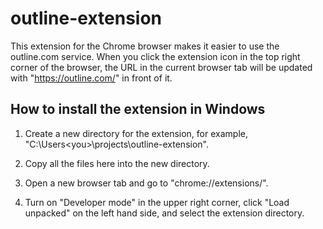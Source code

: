 # outline-extension 

This extension for the Chrome browser makes it easier to use the outline.com service. When you click the extension icon in the top right corner of the browser, the URL in the current browser tab will be updated with "https://outline.com/" in front of it. 

## How to install the extension in Windows 

1. Create a new directory for the extension, for example, "C:\Users\<you>\projects\outline-extension". 

2. Copy all the files here into the new directory. 

3. Open a new browser tab and go to "chrome://extensions/". 

4. Turn on "Developer mode" in the upper right corner, click "Load unpacked" on the left hand side, and select the extension directory. 
